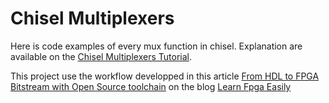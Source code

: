 # Chisel Multiplexers

Here is code examples of every mux function in chisel. Explanation are available on the [Chisel Multiplexers Tutorial](https://learn-fpga-easily.com/chisel-multiplexers-tutorial).

This project use the workflow developped in this article [From HDL to FPGA Bitstream with Open Source toolchain](https://learn-fpga-easily.com/from-hdl-to-fpga-bitstream-with-open-source-toolchain/) on the blog [Learn Fpga Easily](https://learn-fpga-easily.com/)


